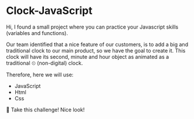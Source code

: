 # Clock-JavaScript
Hi, I found a small project where you can practice your Javascript skills (variables and functions).

Our team identified that a nice feature of our customers, is to add a big and traditional clock to our main product, so we have the goal to create it. This clock will have its second, minute and hour object as animated as a traditional ⏲ (non-digital) clock.

Therefore, here we will use:
- JavaScript
- Html
- Css

💚 Take this challenge! 
Nice look!
